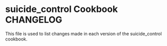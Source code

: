 suicide_control Cookbook CHANGELOG
==================================
This file is used to list changes made in each version of the suicide_control cookbook.
